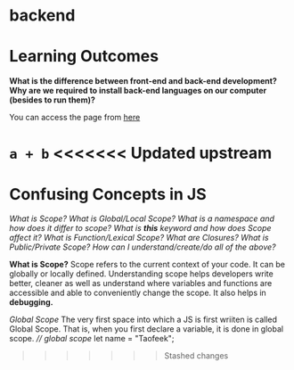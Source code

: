 # backend
# Learning Outcomes
**What is the difference between front-end and back-end development?**
**Why are we required to install back-end languages on our computer (besides to run them)?**

You can access the page from <a href="https://cleargoaldigital.github.io/library/">here</a>

<code>a + b</code>
<<<<<<< Updated upstream
=======

# Confusing Concepts in JS

*What is Scope?*
*What is Global/Local Scope?*
*What is a namespace and how does it differ to scope?*
*What is **this** keyword and how does Scope affect it?*
*What is Function/Lexical Scope?*
*What are Closures?*
*What is Public/Private Scope?*
*How can I understand/create/do all of the above?*


**What is Scope?**
Scope refers to the current context of your code. It can be globally or locally defined. Understanding scope helps developers write better, cleaner as well as understand where variables and functions are accessible and able to conveniently change the scope. It also helps in **debugging.**

*Global Scope*
The very first space into which a JS is first wriiten is called Global Scope. That is, when you first declare a variable, it is done in global scope.
_// global scope_
let name = "Taofeek";
>>>>>>> Stashed changes
